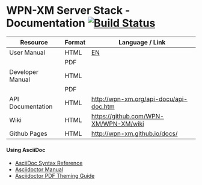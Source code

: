 # WPN-XM Server Stack - Documentation [![Build Status](https://travis-ci.org/WPN-XM/docs.svg)](https://travis-ci.org/WPN-XM/docs)

| Resource          | Format | Language / Link                        |
|-------------------|--------|----------------------------------------|
| User Manual       | HTML   | [EN][USR-MAN-EN]                       |
|                   | PDF    |                                        |
| Developer Manual  | HTML   |                                        |
|                   | PDF    |                                        |
| API Documentation | HTML   | http://wpn-xm.org/api-docu/api-doc.htm |
| Wiki              | HTML   | https://github.com/WPN-XM/WPN-XM/wiki  |
| Github Pages      | HTML   | http://wpn-xm.github.io/docs/          | 

[USR-MAN-EN]: http://wpn-xm.github.io/docs/manual/en/

#### Using AsciiDoc

- [AsciiDoc Syntax Reference](http://asciidoctor.org/docs/asciidoc-syntax-quick-reference)
- [Asciidoctor Manual](http://asciidoctor.org/docs/user-manual)
- [Asciidoctor PDF Theming Guide](https://github.com/asciidoctor/asciidoctor-pdf/blob/master/docs/theming-guide.adoc)
